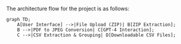 The architecture flow for the project is as follows:

```mermaid
graph TD;
    A[User Interface] -->|File Upload (ZIP)| B[ZIP Extraction];
    B -->|PDF to JPEG Conversion| C[GPT-4 Interaction];
    C -->|CSV Extraction & Grouping| D[Downloadable CSV Files];
```

